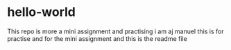 # hello-world
This repo is more a mini assignment and practising 
i am aj manuel
this is for practise
and for the mini assignment
and this is the readme file
